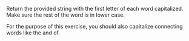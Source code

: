 Return the provided string with the first letter of each word capitalized. Make sure the rest of the word is in lower case.

For the purpose of this exercise, you should also capitalize connecting words like the and of.